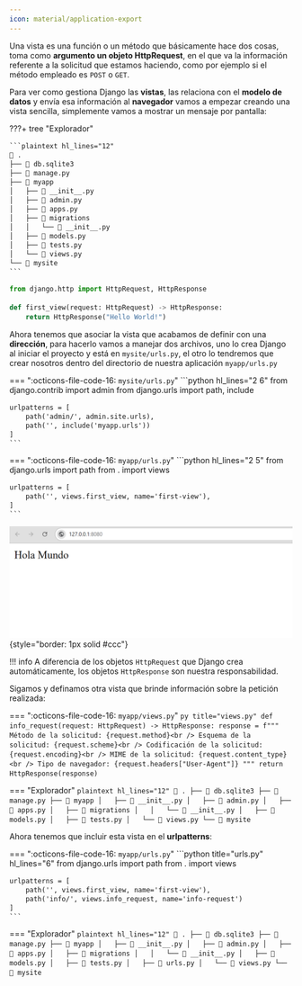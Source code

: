 ```yaml
---
icon: material/application-export
---
```


Una vista es una función o un método que básicamente hace dos cosas, toma como **argumento un objeto HttpRequest**, en el que va la información referente a la solicitud que estamos haciendo, como por ejemplo si el método empleado es `POST` o `GET`.

Para ver como gestiona Django las **vistas**, las relaciona con el **modelo de datos** y envía esa información al **navegador** vamos a empezar creando una vista sencilla, simplemente vamos a mostrar un mensaje por pantalla:


???+ tree "Explorador"

	```plaintext hl_lines="12"
	 .
	├──  db.sqlite3
	├──  manage.py
	├──  myapp
	│   ├──  __init__.py
	│   ├──  admin.py
	│   ├──  apps.py
	│   ├──  migrations
	│   │   └──  __init__.py
	│   ├──  models.py
	│   ├──  tests.py
	│   └──  views.py
	└──  mysite
	```
```py title="views.py"
from django.http import HttpRequest, HttpResponse

def first_view(request: HttpRequest) -> HttpResponse:
	return HttpResponse("Hello World!")
```

Ahora tenemos que asociar la vista que acabamos de definir con una **dirección**, para hacerlo vamos a manejar dos archivos, uno lo crea Django al iniciar el proyecto y está en `mysite/urls.py`, el otro lo tendremos que crear nosotros dentro del directorio de nuestra aplicación `myapp/urls.py`

=== ":octicons-file-code-16: `mysite/urls.py`"
	```python hl_lines="2 6"
	from django.contrib import admin
	from django.urls import path, include

	urlpatterns = [
		path('admin/', admin.site.urls),
		path('', include('myapp.urls'))
	]
	```
=== ":octicons-file-code-16: `myapp/urls.py`"
	```python hl_lines="2 5"
	from django.urls import path
	from . import views

	urlpatterns = [
		path('', views.first_view, name='first-view'),
	]
	```

![Respuesta personaliza con HttpResponse](assets/images/django-httpresponse.png){style="border: 1px solid #ccc"}

!!! info
	A diferencia de los objetos `HttpRequest` que Django crea automáticamente, los objetos `HttpResponse` son nuestra responsabilidad.

Sigamos y definamos otra vista que brinde información sobre la petición realizada:

=== ":octicons-file-code-16: `myapp/views.py`"
	```py title="views.py"
	def info_request(request: HttpRequest) -> HttpResponse:
		response = f"""
		Método de la solicitud: {request.method}<br />
		Esquema de la solicitud: {request.scheme}<br />
		Codificación de la solicitud: {request.encoding}<br />
		MIME de la solicitud: {request.content_type}<br />
		Tipo de navegador: {request.headers["User-Agent"]}
		"""
		return HttpResponse(response) 
	```

=== "Explorador"
	```plaintext hl_lines="12"
	 .
	├──  db.sqlite3
	├──  manage.py
	├──  myapp
	│   ├──  __init__.py
	│   ├──  admin.py
	│   ├──  apps.py
	│   ├──  migrations
	│   │   └──  __init__.py
	│   ├──  models.py
	│   ├──  tests.py
	│   └──  views.py
	└──  mysite
	```

Ahora tenemos que incluir esta vista en el **urlpatterns**:

=== ":octicons-file-code-16: `myapp/urls.py`"
	```python title="urls.py" hl_lines="6"
	from django.urls import path
	from . import views
	
	urlpatterns = [
		path('', views.first_view, name='first-view'),
		path('info/', views.info_request, name='info-request')
	]
	```
=== "Explorador"
	```plaintext hl_lines="12"
	 .
	├──  db.sqlite3
	├──  manage.py
	├──  myapp
	│   ├──  __init__.py
	│   ├──  admin.py
	│   ├──  apps.py
	│   ├──  migrations
	│   │   └──  __init__.py
	│   ├──  models.py
	│   ├──  tests.py
	│   ├──  urls.py
	│   └──  views.py
	└──  mysite
	```